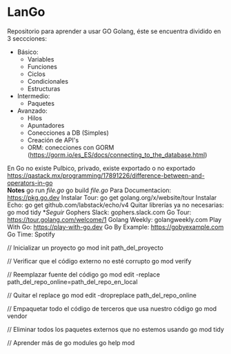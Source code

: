 # LanGo
Repositorio para aprender a usar GO Golang, éste se encuentra dividido en 3 seccciones:  

* Básico:
    - Variables
    - Funciones
    - Ciclos
    - Condicionales
    - Estructuras
* Intermedio:
    - Paquetes
* Avanzado:
    - Hilos
    - Apuntadores
    - Conecciones a DB (Simples)
    - Creación de API's
    - ORM: conecciones con GORM (https://gorm.io/es_ES/docs/connecting_to_the_database.html)

En Go no existe Pulbico, privado, existe exportado o no exportado
https://qastack.mx/programming/17891226/difference-between-and-operators-in-go  
**Notes**
go run *file.go*
go build *file.go*
Para Documentacion: https://pkg.go.dev
Instalar Tour: go get golang.org/x/website/tour 
Instalar Echo: go get github.com/labstack/echo/v4
Quitar librerías ya no necesarias: go mod tidy
**Seguir*
Gophers Slack: gophers.slack.com
Go Tour: https://tour.golang.com/welcome/1
Golang Weekly: golangweekly.com
Play With Go: https://play-with-go.dev
Go By Example: https://gobyexample.com
Go Time: Spotify



// Inicializar un proyecto
go mod init path_del_proyecto

// Verificar que el código externo no esté corrupto
go mod verify

// Reemplazar fuente del código
go mod edit -replace path_del_repo_online=path_del_repo_en_local

// Quitar el replace
go mod edit -dropreplace path_del_repo_online

// Empaquetar todo el código de terceros que usa nuestro código
go mod vendor

// Eliminar todos los paquetes externos que no estemos usando
go mod tidy

// Aprender más de go modules
go help mod